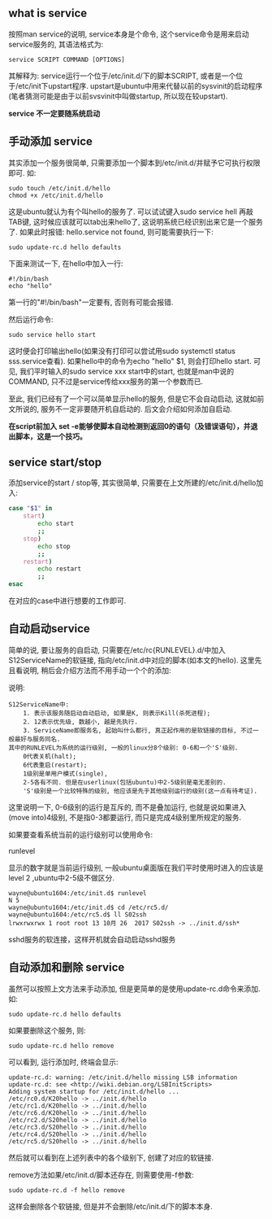 ## what is service 
按照man service的说明, service本身是个命令, 这个service命令是用来启动service服务的, 其语法格式为:

    service SCRIPT COMMAND [OPTIONS]

其解释为: service运行一个位于/etc/init.d/下的脚本SCRIPT, 或者是一个位于/etc/init下upstart程序. upstart是ubuntu中用来代替以前的sysvinit的启动程序(笔者猜测可能是由于以前svsvinit中叫做startup, 所以现在较upstart).

__service 不一定要随系统启动__

## 手动添加 service
其实添加一个服务很简单, 只需要添加一个脚本到/etc/init.d/并赋予它可执行权限即可. 如:

    sudo touch /etc/init.d/hello
    chmod +x /etc/init.d/hello

这是ubuntu就认为有个叫hello的服务了. 可以试试键入sudo service hell 再敲TAB键, 这时候应该就可以tab出来hello了, 这说明系统已经识别出来它是一个服务了. 如果此时报错: hello.service not found, 则可能需要执行一下:

    sudo update-rc.d hello defaults

下面来测试一下, 在hello中加入一行:

    #!/bin/bash
    echo "hello"

第一行的"#!/bin/bash"一定要有, 否则有可能会报错.

然后运行命令:

    sudo service hello start

这时便会打印输出hello(如果没有打印可以尝试用sudo systemctl status sss.service查看). 如果hello中的命令为echo "hello" $1, 则会打印hello start. 可见, 我们平时输入的sudo service xxx start中的start, 也就是man中说的COMMAND, 只不过是service传给xxx服务的第一个参数而已.

至此, 我们已经有了一个可以简单显示hello的服务, 但是它不会自动启动, 这就如前文所说的, 服务不一定非要随开机自启动的. 后文会介绍如何添加自启动.

__在script前加入 set -e能够使脚本自动检测到返回0的语句（及错误语句），并退出脚本，这是一个技巧。__

## service start/stop

添加service的start / stop等, 其实很简单, 只需要在上文所建的/etc/init.d/hello加入:

```bash
case "$1" in
    start)
        echo start
        ;;
    stop)
        echo stop
        ;;
    restart)
        echo restart
        ;;
esac
```

在对应的case中进行想要的工作即可.

## 自动启动service

简单的说, 要让服务的自启动, 只需要在/etc/rc{RUNLEVEL}.d/中加入S12ServiceName的软链接, 指向/etc/init.d中对应的脚本(如本文的hello). 这里先且看说明, 稍后会介绍方法而不用手动一个个的添加:

说明:

    S12ServiceName中:
        1. 表示该服务随启动自动启动, 如果是K, 则表示Kill(杀死进程);
        2. 12表示优先级, 数越小, 越是先执行.
        3. ServiceName即服务名, 起始叫什么都行, 真正起作用的是软链接的目标, 不过一般最好与服务同名.
    其中的RUNLEVEL为系统的运行级别, 一般的linux分8个级别: 0-6和一个'S'级别.
        0代表关机(halt);
        6代表重启(restart);
        1级别是单用户模式(single),
        2-5各有不同. 但是在userlinux(包括ubuntu)中2-5级别是毫无差别的.
        'S'级别是一个比较特殊的级别, 他应该是先于其他级别运行的级别(这一点有待考证).

这里说明一下, 0-6级别的运行是互斥的, 而不是叠加运行, 也就是说如果进入(move into)4级别, 不是指0-3都要运行, 而只是完成4级别里所规定的服务.

如果要查看系统当前的运行级别可以使用命令:

runlevel

显示的数字就是当前运行级别, 一般ubuntu桌面版在我们平时使用时进入的应该是level 2 ,ubuntu中2-5级不做区分.


    wayne@ubuntu1604:/etc/init.d$ runlevel
    N 5
    wayne@ubuntu1604:/etc/init.d$ cd /etc/rc5.d/
    wayne@ubuntu1604:/etc/rc5.d$ ll S02ssh 
    lrwxrwxrwx 1 root root 13 10月 26  2017 S02ssh -> ../init.d/ssh*

sshd服务的软连接，这样开机就会自动启动sshd服务

## 自动添加和删除 service
虽然可以按照上文方法来手动添加, 但是更简单的是使用update-rc.d命令来添加. 如:

    sudo update-rc.d hello defaults

如果要删除这个服务, 则:

    sudo update-rc.d hello remove

可以看到, 运行添加时, 终端会显示:

    update-rc.d: warning: /etc/init.d/hello missing LSB information
    update-rc.d: see <http://wiki.debian.org/LSBInitScripts>
    Adding system startup for /etc/init.d/hello ...
    /etc/rc0.d/K20hello -> ../init.d/hello
    /etc/rc1.d/K20hello -> ../init.d/hello
    /etc/rc6.d/K20hello -> ../init.d/hello
    /etc/rc2.d/S20hello -> ../init.d/hello
    /etc/rc3.d/S20hello -> ../init.d/hello
    /etc/rc4.d/S20hello -> ../init.d/hello
    /etc/rc5.d/S20hello -> ../init.d/hello

然后就可以看到在上述列表中的各个级别下, 创建了对应的软链接.

remove方法如果/etc/init.d/脚本还存在, 则需要使用-f参数:

    sudo update-rc.d -f hello remove

这样会删除各个软链接, 但是并不会删除/etc/init.d/下的脚本本身.

